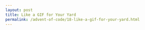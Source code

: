 ```yaml
---
layout: post
title: Like a GIF for Your Yard
permalink: /advent-of-code/18-like-a-gif-for-your-yard.html
---
```

